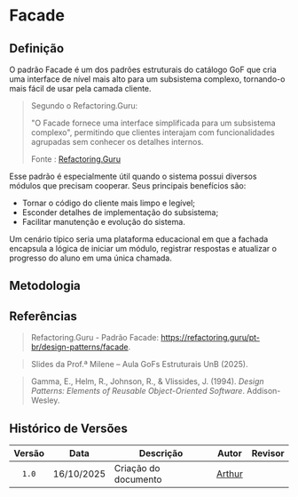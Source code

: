 # Facade 

## Definição

O padrão Facade é um dos padrões estruturais do catálogo GoF que cria uma interface de nível mais alto para um subsistema complexo, tornando-o mais fácil de usar pela camada cliente.

> Segundo o Refactoring.Guru:
> 
> "O Facade fornece uma interface simplificada para um subsistema complexo", permitindo que clientes interajam com funcionalidades agrupadas sem conhecer os detalhes internos.
>
> Fonte : [Refactoring.Guru](https://refactoring.guru/pt-br/design-patterns/facade)

Esse padrão é especialmente útil quando o sistema possui diversos módulos que precisam cooperar. Seus principais benefícios são:

- Tornar o código do cliente mais limpo e legível;
- Esconder detalhes de implementação do subsistema;
- Facilitar manutenção e evolução do sistema.

Um cenário típico seria uma plataforma educacional em que a fachada encapsula a lógica de iniciar um módulo, registrar respostas e atualizar o progresso do aluno em uma única chamada.

## Metodologia




##  Referências 

> Refactoring.Guru - Padrão Facade: https://refactoring.guru/pt-br/design-patterns/facade. 

> Slides da Prof.ª Milene – Aula GoFs Estruturais UnB (2025).

> Gamma, E., Helm, R., Johnson, R., & Vlissides, J. (1994). *Design Patterns: Elements of Reusable Object-Oriented Software*. Addison-Wesley.

##  Histórico de Versões
| Versão | Data       | Descrição                             | Autor                                                 | Revisor                                               |
| :----: | ---------- | ---------------------------           | ----------------------------------------------------- | ----------------------------------------------------- |
| `1.0`  | 16/10/2025 | Criação do documento                  |  [Arthur](https://github.com/Tutzs)                   |                                                       | 